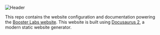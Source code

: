 ![Header](https://raw.githubusercontent.com/booster-labs/rocket-booster/master/.github/img/header.jpg)

This repo contains the website configuration and documentation powering the [Booster Labs website](https://booster.js.org). This website is built using [Docusaurus 2](https://docusaurus.io/), a modern static website generator.
